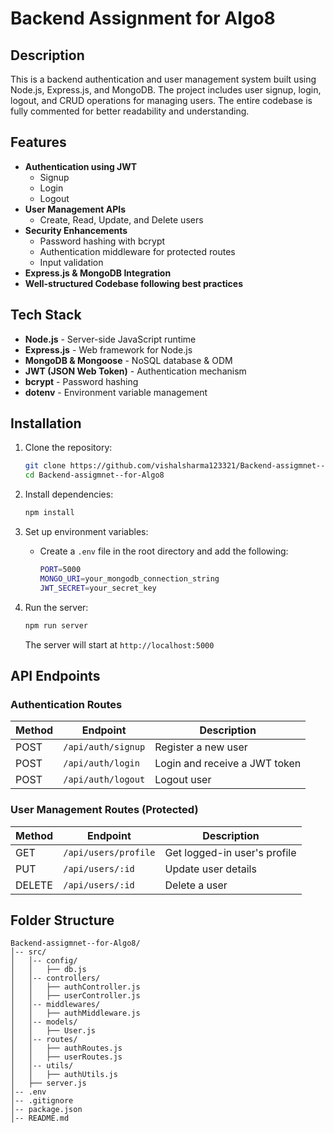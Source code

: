 # Backend Assignment for Algo8

## Description
This is a backend authentication and user management system built using Node.js, Express.js, and MongoDB. The project includes user signup, login, logout, and CRUD operations for managing users. The entire codebase is fully commented for better readability and understanding.

## Features
- **Authentication using JWT**
  - Signup
  - Login
  - Logout
- **User Management APIs**
  - Create, Read, Update, and Delete users
- **Security Enhancements**
  - Password hashing with bcrypt
  - Authentication middleware for protected routes
  - Input validation
- **Express.js & MongoDB Integration**
- **Well-structured Codebase following best practices**

## Tech Stack
- **Node.js** - Server-side JavaScript runtime
- **Express.js** - Web framework for Node.js
- **MongoDB & Mongoose** - NoSQL database & ODM
- **JWT (JSON Web Token)** - Authentication mechanism
- **bcrypt** - Password hashing
- **dotenv** - Environment variable management

## Installation

1. Clone the repository:
   ```sh
   git clone https://github.com/vishalsharma123321/Backend-assigmnet--for-Algo8.git
   cd Backend-assigmnet--for-Algo8
   ```

2. Install dependencies:
   ```sh
   npm install
   ```

3. Set up environment variables:
   - Create a `.env` file in the root directory and add the following:
     ```sh
     PORT=5000
     MONGO_URI=your_mongodb_connection_string
     JWT_SECRET=your_secret_key
     ```

4. Run the server:
   ```sh
   npm run server
   ```
   The server will start at `http://localhost:5000`

## API Endpoints

### Authentication Routes
| Method | Endpoint         | Description      |
|--------|-----------------|------------------|
| POST   | `/api/auth/signup` | Register a new user |
| POST   | `/api/auth/login`  | Login and receive a JWT token |
| POST   | `/api/auth/logout` | Logout user |

### User Management Routes (Protected)
| Method | Endpoint         | Description      |
|--------|-----------------|------------------|
| GET    | `/api/users/profile` | Get logged-in user's profile |
| PUT    | `/api/users/:id` | Update user details |
| DELETE | `/api/users/:id` | Delete a user |

## Folder Structure
```
Backend-assigmnet--for-Algo8/
│-- src/
│   │-- config/
│   │   ├── db.js
│   │-- controllers/
│   │   ├── authController.js
│   │   ├── userController.js
│   │-- middlewares/
│   │   ├── authMiddleware.js
│   │-- models/
│   │   ├── User.js
│   │-- routes/
│   │   ├── authRoutes.js
│   │   ├── userRoutes.js
│   │-- utils/
│   │   ├── authUtils.js
│   ├── server.js
│-- .env
│-- .gitignore
│-- package.json
│-- README.md
```


